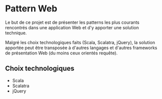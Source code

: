 Pattern Web
===========

Le but de ce projet est de présenter les patterns les plus courants rencontrés dans une application Web et d'y apporter une solution technique.

Malgré les choix technologiques faits (Scala, Scalatra, jQuery), la solution apportée peut être transposée à d'autres langages et d'autres frameworks de présentation Web (du moins ceux orientés requête).

Choix technologiques
--------------------
* Scala
* Scalatra
* jQuery

